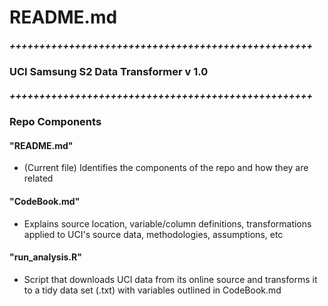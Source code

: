 # README.md

##### +++++++++++++++++++++++++++++++++++++++++++++++++++
### UCI Samsung S2 Data Transformer v 1.0
##### +++++++++++++++++++++++++++++++++++++++++++++++++++

### Repo Components 

#### "README.md"
* (Current file) Identifies the components of the repo and how they are related

#### "CodeBook.md"
* Explains source location, variable/column definitions, transformations applied to UCI's source data, methodologies, assumptions, etc

#### "run_analysis.R"
* Script that downloads UCI data from its online source and transforms it to a tidy data set (.txt) with variables outlined in CodeBook.md




